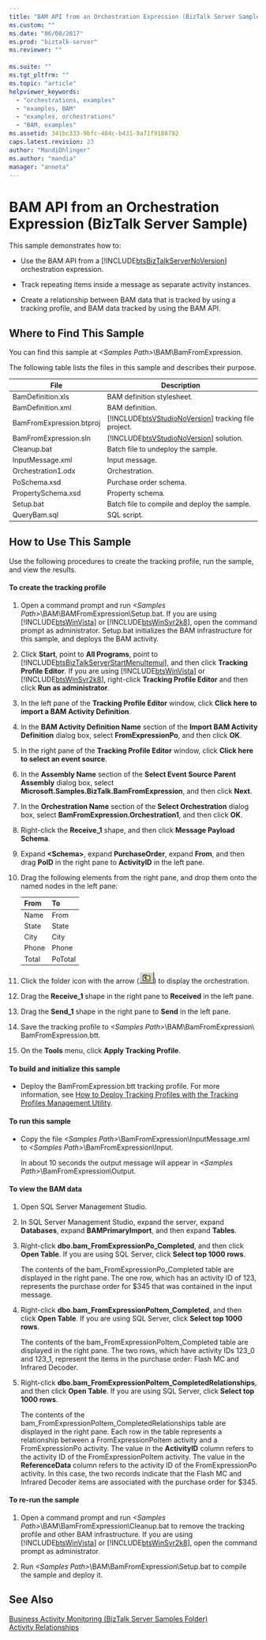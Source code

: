 ```yaml
---
title: "BAM API from an Orchestration Expression (BizTalk Server Sample) | Microsoft Docs"
ms.custom: ""
ms.date: "06/08/2017"
ms.prod: "biztalk-server"
ms.reviewer: ""

ms.suite: ""
ms.tgt_pltfrm: ""
ms.topic: "article"
helpviewer_keywords: 
  - "orchestrations, examples"
  - "examples, BAM"
  - "examples, orchestrations"
  - "BAM, examples"
ms.assetid: 341bc333-9bfc-484c-b431-9a71f9188792
caps.latest.revision: 23
author: "MandiOhlinger"
ms.author: "mandia"
manager: "anneta"
---
```

# BAM API from an Orchestration Expression (BizTalk Server Sample)
This sample demonstrates how to:  
  
-   Use the BAM API from a [!INCLUDE[btsBizTalkServerNoVersion](../includes/btsbiztalkservernoversion-md.md)] orchestration expression.  
  
-   Track repeating items inside a message as separate activity instances.  
  
-   Create a relationship between BAM data that is tracked by using a tracking profile, and BAM data tracked by using the BAM API.  
  
## Where to Find This Sample  
 You can find this sample at *\<Samples Path\>*\BAM\BamFromExpression.  
  
 The following table lists the files in this sample and describes their purpose.  
  
|File|Description|  
|----------|-----------------|  
|BamDefinition.xls|BAM definition stylesheet.|  
|BamDefinition.xml|BAM definition.|  
|BamFromExpression.btproj|[!INCLUDE[btsVStudioNoVersion](../includes/btsvstudionoversion-md.md)] tracking file project.|  
|BamFromExpression.sln|[!INCLUDE[btsVStudioNoVersion](../includes/btsvstudionoversion-md.md)] solution.|  
|Cleanup.bat|Batch file to undeploy the sample.|  
|InputMessage.xml|Input message.|  
|Orchestration1.odx|Orchestration.|  
|PoSchema.xsd|Purchase order schema.|  
|PropertySchema.xsd|Property schema.|  
|Setup.bat|Batch file to compile and deploy the sample.|  
|QueryBam.sql|SQL script.|  
  
## How to Use This Sample  
 Use the following procedures to create the tracking profile, run the sample, and view the results.  
  
#### To create the tracking profile  
  
1.  Open a command prompt and run *\<Samples Path\>*\BAM\BAMFromExpression\Setup.bat. If you are using [!INCLUDE[btsWinVista](../includes/btswinvista-md.md)] or [!INCLUDE[btsWinSvr2k8](../includes/btswinsvr2k8-md.md)], open the command prompt as administrator. Setup.bat initializes the BAM infrastructure for this sample, and deploys the BAM activity.  
  
2.  Click **Start**, point to **All Programs**, point to [!INCLUDE[btsBizTalkServerStartMenuItemui](../includes/btsbiztalkserverstartmenuitemui-md.md)], and then click **Tracking Profile Editor**. If you are using [!INCLUDE[btsWinVista](../includes/btswinvista-md.md)] or [!INCLUDE[btsWinSvr2k8](../includes/btswinsvr2k8-md.md)], right-click **Tracking Profile Editor** and then click **Run as administrator**.  
  
3.  In the left pane of the **Tracking Profile Editor** window, click **Click here to import a BAM Activity Definition**.  
  
4.  In the **BAM Activity Definition Name** section of the **Import BAM Activity Definition** dialog box, select **FromExpressionPo**, and then click **OK**.  
  
5.  In the right pane of the **Tracking Profile Editor** window, click **Click here to select an event source**.  
  
6.  In the **Assembly Name** section of the **Select Event Source Parent Assembly** dialog box, select **Microsoft.Samples.BizTalk.BamFromExpression**, and then click **Next**.  
  
7.  In the **Orchestration Name** section of the **Select Orchestration** dialog box, select **BamFromExpression.Orchestration1**, and then click **OK**.  
  
8.  Right-click the **Receive_1** shape, and then click **Message Payload Schema**.  
  
9. Expand **\<Schema\>**, expand **PurchaseOrder**, expand **From**, and then drag **PoID** in the right pane to **ActivityID** in the left pane.  
  
10. Drag the following elements from the right pane, and drop them onto the named nodes in the left pane:  
  
    |From|To|  
    |----------|--------|  
    |Name|From|  
    |State|State|  
    |City|City|  
    |Phone|Phone|  
    |Total|PoTotal|  
  
11. Click the folder icon with the arrow (![button with folder and up&#45;arrow](../core/media/abccd08b-2b01-49c6-80ed-a032bbbd10d4.gif "abccd08b-2b01-49c6-80ed-a032bbbd10d4")) to display the orchestration.  
  
12. Drag the **Receive_1** shape in the right pane to **Received** in the left pane.  
  
13. Drag the **Send_1** shape in the right pane to **Send** in the left pane.  
  
14. Save the tracking profile to *\<Samples Path\>*\BAM\BamFromExpression\ BamFromExpression.btt.  
  
15. On the **Tools** menu, click **Apply Tracking Profile**.  
  
#### To build and initialize this sample  
  
-   Deploy the BamFromExpression.btt tracking profile. For more information, see [How to Deploy Tracking Profiles with the Tracking Profiles Management Utility](../core/how-to-deploy-tracking-profiles-with-the-tracking-profiles-management-utility.md).  
  
#### To run this sample  
  
-   Copy the file *\<Samples Path\>*\BamFromExpression\InputMessage.xml to *\<Samples Path\>*\BamFromExpression\Input.  
  
     In about 10 seconds the output message will appear in *\<Samples Path\>*\BamFromExpression\Output.  
  
#### To view the BAM data  
  
1.  Open SQL Server Management Studio.  
  
2.  In SQL Server Management Studio, expand the server, expand **Databases**, expand **BAMPrimaryImport**, and then expand **Tables**.  
  
3.  Right-click **dbo.bam_FromExpressionPo_Completed**, and then click **Open Table**. If you are using SQL Server, click **Select top 1000 rows**.  
  
     The contents of the bam_FromExpressionPo_Completed table are displayed in the right pane. The one row, which has an activity ID of 123, represents the purchase order for $345 that was contained in the input message.  
  
4.  Right-click **dbo.bam_FromExpressionPoItem_Completed**, and then click **Open Table**. If you are using SQL Server, click **Select top 1000 rows**.  
  
     The contents of the bam_FromExpressionPoItem_Completed table are displayed in the right pane. The two rows, which have activity IDs 123_0 and 123_1, represent the items in the purchase order: Flash MC and Infrared Decoder.  
  
5.  Right-click **dbo.bam_FromExpressionPoItem_CompletedRelationships**, and then click **Open Table**. If you are using SQL Server, click **Select top 1000 rows**.  
  
     The contents of the bam_FromExpressionPoItem_CompletedRelationships table are displayed in the right pane. Each row in the table represents a relationship between a FromExpressionPoItem activity and a FromExpressionPo activity. The value in the **ActivityID** column refers to the activity ID of the FromExpressionPoItem activity. The value in the **ReferenceData** column refers to the activity ID of the FromExpressionPo activity. In this case, the two records indicate that the Flash MC and Infrared Decoder items are associated with the purchase order for $345.  
  
#### To re-run the sample  
  
1.  Open a command prompt and run *\<Samples Path\>*\BAM\BamFromExpression\Cleanup.bat to remove the tracking profile and other BAM infrastructure. If you are using [!INCLUDE[btsWinVista](../includes/btswinvista-md.md)] or [!INCLUDE[btsWinSvr2k8](../includes/btswinsvr2k8-md.md)], open the command prompt as administrator.  
  
2.  Run *\<Samples Path\>*\BAM\BamFromExpression\Setup.bat to compile the sample and deploy it.  
  
## See Also  
 [Business Activity Monitoring (BizTalk Server Samples Folder)](../core/business-activity-monitoring-biztalk-server-samples-folder.md)   
 [Activity Relationships](../core/activity-relationships.md)